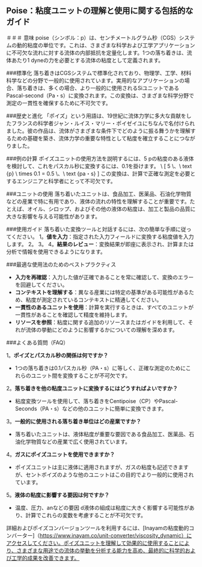 ## Poise：粘度ユニットの理解と使用に関する包括的なガイド

＃＃＃ 意味
poise（シンボル：p）は、センチメートルグラム秒（CGS）システムの動的粘度の単位です。これは、さまざまな科学および工学アプリケーションに不可欠な流れに対する流体の内部抵抗を定量化します。1つの落ち着きは、流体あたり1 dyneの力を必要とする流体の粘度として定義されます。

###標準化
落ち着きはCGSシステムで標準化されており、物理学、工学、材料科学などの分野で一般的に使用されています。実用的なアプリケーションの場合、落ち着きは、多くの場合、より一般的に使用されるSiユニットであるPascal-second（Pa・s）に変換されます。この変換は、さまざまな科学分野で測定の一貫性を確保するために不可欠です。

###歴史と進化
「ポイズ」という用語は、19世紀に流体力学に多大な貢献をしたフランスの科学者ジャン・ルイス・マリー・ポイゼイユにちなんで名付けられました。彼の作品は、流体がさまざまな条件下でどのように振る舞うかを理解するための基礎を築き、流体力学の重要な特性として粘度を確立することにつながりました。

###例の計算
ポイズユニットの使用方法を説明するには、5 pの粘度のある液体を検討して、これをパスカル秒に変換するには、0.1を掛けます。
\ [
5 \、\ text {p} \ times 0.1 = 0.5 \、\ text {pa・s}
\]
この変換は、計算で正確な測定を必要とするエンジニアと科学者にとって不可欠です。

###ユニットの使用
落ち着いたユニットは、食品加工、医薬品、石油化学物質などの産業で特に有用であり、液体の流れの特性を理解することが重要です。たとえば、オイル、シロップ、およびその他の液体の粘度は、加工と製品の品質に大きな影響を与える可能性があります。

###使用ガイド
落ち着いた変換ツールと対話するには、次の簡単な手順に従ってください。
1。**値を入力**：指定された入力フィールドに変換する粘度値を入力します。
2。
3。
4。**結果のレビュー**：変換結果が即座に表示され、計算または分析で情報を使用できるようになります。

###最適な使用法のためのベストプラクティス
-  **入力を再確認**：入力した値が正確であることを常に確認して、変換のエラーを回避してください。
-  **コンテキストを理解する**：異なる産業には特定の基準がある可能性があるため、粘度が測定されているコンテキストに精通してください。
-  **一貫性のあるユニットを使用**：計算を実行するときは、すべてのユニットが一貫性があることを確認して精度を維持します。
-  **リソースを参照**：粘度に関する追加のリソースまたはガイドを利用して、それが流体の挙動にどのように影響するかについての理解を深めます。

###よくある質問（FAQ）

1。**ポイズとパスカル秒の関係は何ですか？**
-  1つの落ち着きは0.1パスカル秒（PA・s）に等しく、正確な測定のためにこれらのユニット間を変換することが不可欠です。

2。**落ち着きを他の粘度ユニットに変換するにはどうすればよいですか？**
- 粘度変換ツールを使用して、落ち着きをCentipoise（CP）やPascal-Seconds（PA・s）などの他のユニットに簡単に変換できます。

3。**一般的に使用される落ち着き単位はどの産業ですか？**
- 落ち着いたユニットは、液体粘度が重要な要因である食品加工、医薬品、石油化学物質などの産業で広く使用されています。

4。**ガスにポイズユニットを使用できますか？**
- ポイズユニットは主に液体に適用されますが、ガスの粘度も記述できますが、セントポイズのような他のユニットはこの目的でより一般的に使用されています。

5。**液体の粘度に影響する要因は何ですか？**
- 温度、圧力、anなどの要因 d液体の組成は粘度に大きく影響する可能性があり、計算でこれらの変数を考慮することが不可欠です。

詳細およびポイズコンバージョンツールを利用するには、[Inayamの粘度動的コンバーター]（https://www.inayam.co/unit-converter/viscosity_dynamic）にアクセスしてください。ポイズユニットを理解して効果的に使用することにより、さまざまな用途での流体の挙動を分析する能力を高め、最終的に科学的および工学的成果を改善できます。